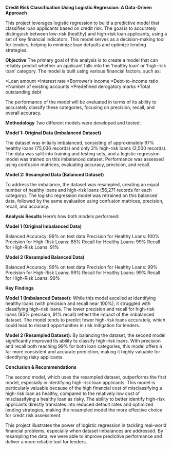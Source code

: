 **Credit Risk Classification Using Logistic Regression: A Data-Driven Approach**

This project leverages logistic regression to build a predictive model that classifies loan applicants based on credit risk. The goal is to accurately distinguish between low-risk (healthy) and high-risk loan applicants, using a set of key financial indicators. This model serves as a decision-making tool for lenders, helping to minimize loan defaults and optimize lending strategies.

**Objective**
The primary goal of this analysis is to create a model that can reliably predict whether an applicant falls into the ‘healthy loan’ or ‘high-risk loan’ category. The model is built using various financial factors, such as:

*Loan amount
*Interest rate
*Borrower’s income
*Debt-to-income ratio
*Number of existing accounts
*Predefined derogatory marks
*Total outstanding debt

The performance of the model will be evaluated in terms of its ability to accurately classify these categories, focusing on precision, recall, and overall accuracy.

**Methodology**
Two different models were developed and tested:

**Model 1: Original Data (Imbalanced Dataset)**

The dataset was initially imbalanced, consisting of approximately 97% healthy loans (75,036 records) and only 3% high-risk loans (2,500 records).
The data was split into training and testing sets, and a logistic regression model was trained on this imbalanced dataset.
Performance was assessed using confusion matrices, evaluating accuracy, precision, and recall.

**Model 2: Resampled Data (Balanced Dataset)**

To address the imbalance, the dataset was resampled, creating an equal number of healthy loans and high-risk loans (56,271 records for each category).
The logistic regression model was retrained on this balanced data, followed by the same evaluation using confusion matrices, precision, recall, and accuracy.

**Analysis Results**
Here’s how both models performed:

**Model 1 (Original Imbalanced Data)**

Balanced Accuracy: 99% on test data
Precision for Healthy Loans: 100%
Precision for High-Risk Loans: 85%
Recall for Healthy Loans: 99%
Recall for High-Risk Loans: 91%

**Model 2 (Resampled Balanced Data)**

Balanced Accuracy: 99% on test data
Precision for Healthy Loans: 99%
Precision for High-Risk Loans: 99%
Recall for Healthy Loans: 99%
Recall for High-Risk Loans: 99%

**Key Findings**

**Model 1 (Imbalanced Dataset):** 
While this model excelled at identifying healthy loans (with precision and recall near 100%), it struggled with classifying high-risk loans. The lower precision and recall for high-risk loans (85% precision, 91% recall) reflect the impact of the imbalanced dataset. The model tends to predict fewer high-risk loans accurately, which could lead to missed opportunities in risk mitigation for lenders.

**Model 2 (Resampled Dataset):** 
By balancing the dataset, the second model significantly improved its ability to classify high-risk loans. With precision and recall both reaching 99% for both loan categories, this model offers a far more consistent and accurate prediction, making it highly valuable for identifying risky applicants.

**Conclusion & Recommendations**

The second model, which uses the resampled dataset, outperforms the first model, especially in identifying high-risk loan applicants. This model is particularly valuable because of the high financial cost of misclassifying a high-risk loan as healthy, compared to the relatively low cost of misclassifying a healthy loan as risky. The ability to better identify high-risk applicants directly translates into reduced default rates and optimized lending strategies, making the resampled model the more effective choice for credit risk assessment.

This project illustrates the power of logistic regression in tackling real-world financial problems, especially when dataset imbalances are addressed. By resampling the data, we were able to improve predictive performance and deliver a more reliable tool for lenders.






